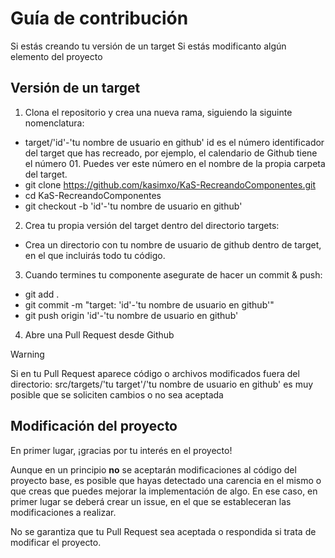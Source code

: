 # Guía de contribución

Si estás creando tu versión de un target
Si estás modificanto algún elemento del proyecto


## Versión de un target

1. Clona el repositorio y crea una nueva rama, siguiendo la siguinte nomenclatura:
- target/'id'-'tu nombre de usuario en github'
id es el número identificador del target que has recreado, por ejemplo, el calendario de Github tiene el número 01. Puedes ver este número en el nombre de la propia carpeta del target.
- git clone https://github.com/kasimxo/KaS-RecreandoComponentes.git
- cd KaS-RecreandoComponentes
- git checkout -b 'id'-'tu nombre de usuario en github'

2. Crea tu propia versión del target dentro del directorio targets:
- Crea un directorio con tu nombre de usuario de github dentro de target, en el que incluirás todo tu código.

3. Cuando termines tu componente asegurate de hacer un commit & push:
- git add .
- git commit -m "target: 'id'-'tu nombre de usuario en github'"
- git push origin 'id'-'tu nombre de usuario en github'

4. Abre una Pull Request desde Github
> [!WARNING]
>
> Si en tu Pull Request aparece código o archivos modificados fuera del directorio:
> src/targets/'tu target'/'tu nombre de usuario en github'
> es muy posible que se soliciten cambios o no sea aceptada

## Modificación del proyecto

En primer lugar, ¡gracias por tu interés en el proyecto!

Aunque en un principio <b>no</b> se aceptarán modificaciones al código del proyecto base, es posible que hayas detectado una carencia en el mismo o que creas que puedes mejorar la implementación de algo. En ese caso, en primer lugar se deberá crear un issue, en el que se estableceran las modificaciones a realizar.

No se garantiza que tu Pull Request sea aceptada o respondida si trata de modificar el proyecto.